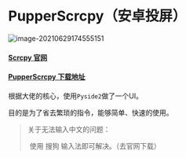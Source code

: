 # PupperScrcpy（安卓投屏）

![image-20210629174555151](https://pupperc.com/img/20210629174555.png)

#### [Scrcpy 官网](https://github.com/Genymobile/scrcpy/blob/master/README.zh-Hans.md)



#### [PupperScrcpy 下载地址](https://wwe.lanzoui.com/iGfEjqtpdkd)



根据大佬的核心，使用`Pyside2`做了一个UI。

目的是为了省去繁琐的指令，能够简单、快速的使用。

>   关于无法输入中文的问题：                                                
>
>   ​    使用 搜狗 输入法即可解决。（去官网下载）   

